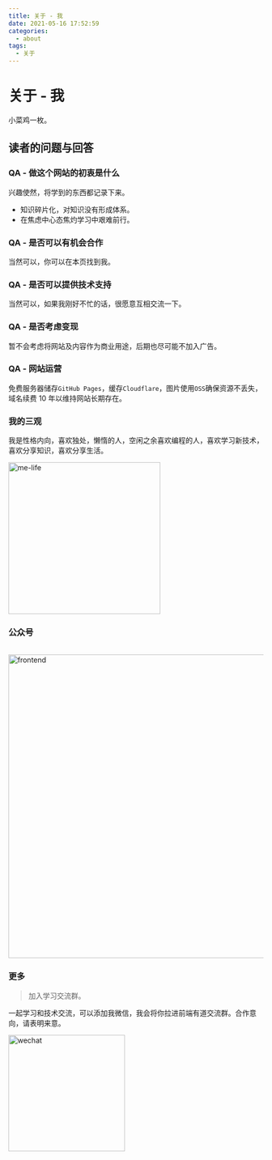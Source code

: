 ```yaml
---
title: 关于 - 我
date: 2021-05-16 17:52:59
categories: 
  - about
tags: 
  - 关于
---
```


# 关于 - 我

小菜鸡一枚。

## 读者的问题与回答

### QA - 做这个网站的初衷是什么

兴趣使然，将学到的东西都记录下来。

- 知识碎片化，对知识没有形成体系。
- 在焦虑中心态焦灼学习中艰难前行。

### QA - 是否可以有机会合作

当然可以，你可以在本页找到我。

### QA - 是否可以提供技术支持

当然可以，如果我刚好不忙的话，很愿意互相交流一下。

### QA - 是否考虑变现

暂不会考虑将网站及内容作为商业用途，后期也尽可能不加入广告。

### QA - 网站运营

免费服务器储存`GitHub Pages`，缓存`Cloudflare`，图片使用`OSS`确保资源不丢失，域名续费 10 年以维持网站长期存在。

### 我的三观

我是性格内向，喜欢独处，懒惰的人，空闲之余喜欢编程的人，喜欢学习新技术，喜欢分享知识，喜欢分享生活。

<img src="https://feyoudao.oss-cn-hongkong.aliyuncs.com/mweb/me-life.png" width="300" alt="me-life" />

### 公众号

<br />
<img class="no-zoom" src="https://feyoudao.oss-cn-hongkong.aliyuncs.com/site/frontend.png" width = "600" alt="frontend" />

### 更多

> 加入学习交流群。

一起学习和技术交流，可以添加我微信，我会将你拉进前端有道交流群。合作意向，请表明来意。

<img class="no-zoom" src="https://feyoudao.oss-cn-hongkong.aliyuncs.com/site/wechat.jpeg" width = "230" alt="wechat" />
